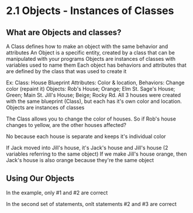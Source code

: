 # 2.1 Objects - Instances of Classes
## What are Objects and classes?
A Class defines how  to make an object with the same behavior and attributes
An Object is a specific entity, created by a class that can be manipulated with your programs
Objects are instances of classes with variables used to name them
Each object has behaviors and attributes that are defined by the class that was used to create it

Ex:
    Class: House Blueprint
    Attributes: Color & location, Behaviors: Change color (repaint it)
    Objects: Rob's House; Orange; Elm St.
             Sage's House; Green; Main St.
             Jill's House; Beige; Rocky Rd.
    All 3 houses were created with the same blueprint (Class), but each has it's own color and location.
    Objects are instances of classes

The Class allows you to change the color of houses. So if Rob's house changes to yellow, are the other houses affected?
    
No because each house is separate and keeps it's individual color

If Jack moved into Jill's house, it's Jack's house and Jill's house (2 variables referring to the same object)
If we make Jill's house orange, then Jack's house is also orange because they're the same object


## Using Our Objects
In the example, only #1 and #2 are correct

In the second set of statements, onlt statements #2 and #3 are correct
